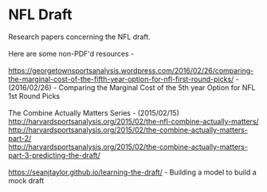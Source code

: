 # NFL Draft

Research papers concerning the NFL draft.<br><br>
Here are some non-PDF'd resources - <br><br>
https://georgetownsportsanalysis.wordpress.com/2016/02/26/comparing-the-marginal-cost-of-the-fifth-year-option-for-nfl-first-round-picks/ - (2016/02/26) - Comparing the Marginal Cost of the 5th year Option for NFL 1st Round Picks<br><br>
The Combine Actually Matters Series - (2015/02/15)<br>
http://harvardsportsanalysis.org/2015/02/the-nfl-combine-actually-matters/<br>
http://harvardsportsanalysis.org/2015/02/the-combine-actually-matters-part-2/<br>
http://harvardsportsanalysis.org/2015/02/the-combine-actually-matters-part-3-predicting-the-draft/<br><br>
https://seanjtaylor.github.io/learning-the-draft/ - Building a model to build a mock draft<br><br>
